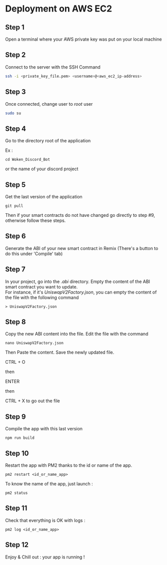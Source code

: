 # Deployment on AWS EC2

## Step 1
Open a terminal where your AWS private key was put on your local machine


## Step 2
Connect to the server with the SSH Command 

```sh
ssh -i <private_key_file.pem> <username>@<aws_ec2_ip-address>
```


## Step 3

Once connected, change user to _root_ user

```sh
sudo su
```


## Step 4

Go to the directory root of the application

Ex : 

```
cd Woken_Discord_Bot
```

or the name of your discord project

## Step 5

Get the last version of the application

```
git pull
```

Then if your smart contracts do not have changed go directly to step #9, 
otherwise follow these steps.

## Step 6
Generate the ABI of your new smart contract in Remix (There's a button to do this under 'Compile' tab)

## Step 7

In your project, go into the _.abi_ directory.
Empty the content of the ABI smart contract you want to update.<br>
For instance, if it's _UniswapV2Factory.json_, you can empty the content of the file with the following command

```
> UniswapV2Factory.json
```

## Step 8

Copy the new ABI content into the file.
Edit the file with the command 

```
nano UniswapV2Factory.json
```

Then Paste the content.
Save the newly updated file.

CTRL + O <br>

then <br>

ENTER <br>

then <br>

CTRL + X to go out the file<br>



## Step 9

Compile the app with this last version

```
npm run build
```


## Step 10

Restart the app with PM2 thanks to the id or name of the app.

```
pm2 restart <id_or_name_app>
```

To know the name of the app, just launch : 

```
pm2 status
```

## Step 11

Check that everything is OK with logs : 

```
pm2 log <id_or_name_app>
```

## Step 12

Enjoy & Chill out : your app is running !










